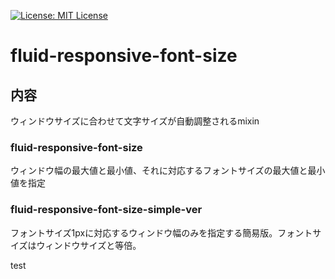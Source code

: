 [![License: MIT License](https://img.shields.io/github/license/mashape/apistatus.svg)](https://github.com/mm0202/fluid-responsive-font-size/blob/master/LICENSE)

# fluid-responsive-font-size
## 内容
ウィンドウサイズに合わせて文字サイズが自動調整されるmixin

### fluid-responsive-font-size
ウィンドウ幅の最大値と最小値、それに対応するフォントサイズの最大値と最小値を指定
### fluid-responsive-font-size-simple-ver
フォントサイズ1pxに対応するウィンドウ幅のみを指定する簡易版。フォントサイズはウィンドウサイズと等倍。

test
